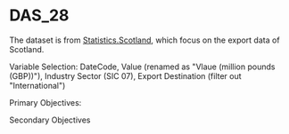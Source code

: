 # DAS_28

The dataset is from [Statistics.Scotland](https://statistics.gov.scot/resource?uri=http%3A%2F%2Fstatistics.gov.scot%2Fdata%2Fexports), which focus on the export data of Scotland.

Variable Selection: 
DateCode, Value (renamed as "Vlaue (million pounds (GBP))"), Industry Sector (SIC 07), Export Destination (filter out "International")

Primary Objectives:

Secondary Objectives
